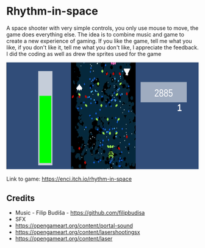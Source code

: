 # Rhythm-in-space

A space shooter with very simple controls, you only use mouse to move, the game does everything else. The idea is to combine music and game to create a new experience of gaming. If you like the game, tell me what you like, if you don't like it, tell me what you don't like, I appreciate the feedback. I did the coding as well as drew the sprites used for the game

![alt text](https://github.com/Subo00/Rhythm-in-space/blob/master/Assets/Sprites/Screenshot%20from%202023-02-11%2011-21-07.png)

Link to game: https://enci.itch.io/rhythm-in-space

## Credits
- Music - Filip Budiša - https://github.com/filipbudisa
- SFX 
 - https://opengameart.org/content/portal-sound
 - https://opengameart.org/content/lasershootingsx 
 - https://opengameart.org/content/laser

